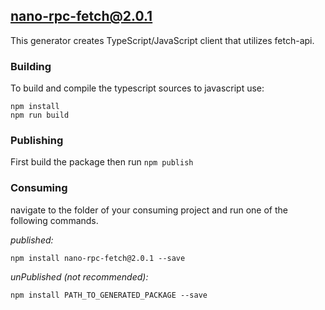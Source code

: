 ## nano-rpc-fetch@2.0.1

This generator creates TypeScript/JavaScript client that utilizes fetch-api. 

### Building

To build and compile the typescript sources to javascript use:
```
npm install
npm run build
```

### Publishing

First build the package then run ```npm publish```

### Consuming

navigate to the folder of your consuming project and run one of the following commands.

_published:_

```
npm install nano-rpc-fetch@2.0.1 --save
```

_unPublished (not recommended):_

```
npm install PATH_TO_GENERATED_PACKAGE --save
